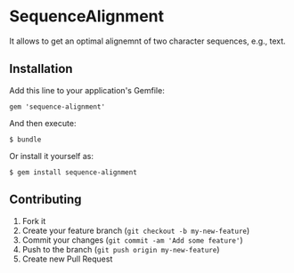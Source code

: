 # SequenceAlignment

It allows to get an optimal alignemnt of two character sequences, e.g., text.


## Installation

Add this line to your application's Gemfile:

    gem 'sequence-alignment'

And then execute:

    $ bundle

Or install it yourself as:

    $ gem install sequence-alignment


## Contributing

1. Fork it
2. Create your feature branch (`git checkout -b my-new-feature`)
3. Commit your changes (`git commit -am 'Add some feature'`)
4. Push to the branch (`git push origin my-new-feature`)
5. Create new Pull Request
